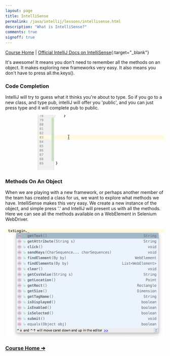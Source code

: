 ```yaml
---
layout: page
title: IntelliSense
permalink: /java/intellij/lessons/intellisense.html
description: "What is IntelliSense?"
comments: true
signoff: true
---
```


[Course Home](../../course) \| [Official IntelliJ Docs on IntelliSense](https://www.jetbrains.com/help/idea/auto-completing-code.html){:target="_blank"}

It's awesome! It means you don't need to remember all the methods on an object. It makes exploring new frameworks very easy. It also means you don't have to press all.the.keys().

### Code Completion
IntelliJ will try to guess what it thinks you're about to type. So if you go to a new class, and type pub, intelliJ will offer you 'public', and you can just press type and it will complete pub to public.

![IntelliSense Demo](/images/course/intellisense.gif)

### Methods On An Object
When we are playing with a new framework, or perhaps another member of the team has created a class for us, we want to explore what methods we have. IntelliSense makes this very easy. We create a new instance of the object, and simple press '.' and IntelliJ will present us with all the methods. Here we can see all the methods available on a WebElement in Selenium WebDriver.

![IntelliSense showing methods on WebElement](/images/course/webelementmethods.png)

### [Course Home &#10132;](../../course)